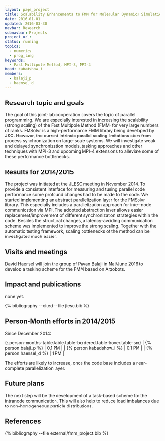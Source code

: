 ```yaml
---
layout: page_project
title: Scalability Enhancements to FMM for Molecular Dynamics Simulations
date: 2016-01-01
updated: 2016-03-30
navbar: Research
subnavbar: Projects
project_url:
status: running
topics:
  - numerics
  - prog_lang
keywords:
  - Fast Multipole Method, MPI-3, MPI-4
head: kabadshow_i
members:
  - balaji_p
  - haensel_d
---
```


## Research topic and goals
The goal of this joint-lab cooperation covers the topic of parallel programming.
We are especially interested in increasing the scalability (strong scaling) of the Fast Multipole Method (FMM) for very large numbers of ranks.
FMSolvr is a high-performance FMM library being developed by JSC.
However, the current intrinsic parallel scaling limitations stem from process synchronization on large-scale systems.
We will investigate weak and delayed synchronization models, tasking approaches and other techniques with MPI-3 and upcoming MPI-4 extensions to alleviate some of these performance bottlenecks.

## Results for 2014/2015
The project was initiated at the JLESC meeting in November 2014.
To provide a consistent interface for measuring and tuning parallel code performance some profound changes had to be made to the code.
We started implementing an abstract parallelization layer for the FMSolvr library.
This especially includes a parallelization approach for inter-node communication via MPI.
The adopted abstraction layer allows easier replacement/improvement of different synchronization strategies within the code.
Besides the structural changes, a latency-avoiding communication scheme was implemented to improve the strong scaling.
Together with the automatic testing framework, scaling bottlenecks of the method can be investigated much easier.


## Visits and meetings
David Haensel will join the group of Pavan Balaji in Mai/June 2016 to develop a tasking scheme for the FMM based on Argobots.

## Impact and publications
none yet.

<!--

-->
{% bibliography --cited --file jlesc.bib %}


## Person-Month efforts in 2014/2015
Since December 2014:

{:.person-months-table.table.table-bordered.table-hover.table-sm}
| {% person balaji_p %}    | 0.1 PM |
| {% person kabadshow_i %} | 0.1 PM |
| {% person haensel_d %}   | 1 PM   |

The efforts are likely to increase, once the code base includes a near-complete parallelization layer.

## Future plans
The next step will be the development of a task-based scheme for the intranode communication.
This will also help to reduce load imbalances due to non-homogeneous particle distributions.

## References
{% bibliography --file external/fmm_project.bib %}
